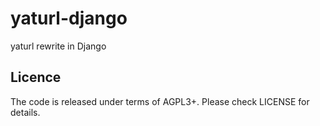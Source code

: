 yaturl-django
=============

yaturl rewrite in Django

Licence
-------

The code is released under terms of AGPL3+. Please check LICENSE for 
details.
